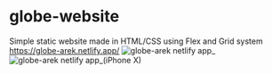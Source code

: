 # globe-website
Simple static website made in HTML/CSS using Flex and Grid system
https://globe-arek.netlify.app/
![globe-arek netlify app_](https://user-images.githubusercontent.com/90817546/172677099-5eb68f98-3fcf-4788-a3f1-a376b07d7d77.png)
![globe-arek netlify app_(iPhone X)](https://user-images.githubusercontent.com/90817546/172677129-7a54ac93-5258-4ea9-a8ce-03761b04119b.png)

